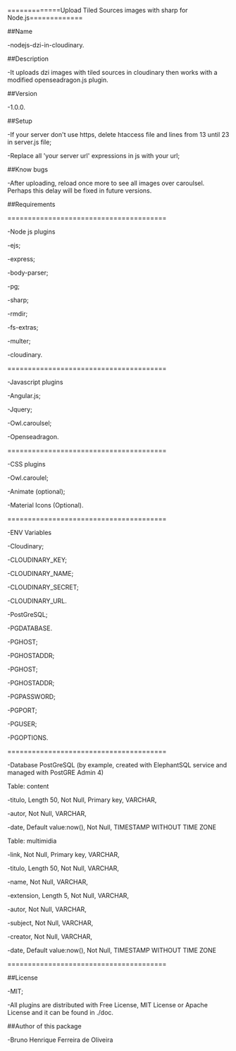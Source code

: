 =============Upload Tiled Sources images with sharp for Node.js=============

##Name

-nodejs-dzi-in-cloudinary.

##Description

-It uploads dzi images with tiled sources in cloudinary then works with a modified openseadragon.js plugin.

##Version

-1.0.0.

##Setup

-If your server don't use https, delete htaccess file and lines from 13 until 23 in server.js file;

-Replace all 'your server url' expressions in js with your url;

##Know bugs

-After uploading, reload once more to see all images over caroulsel. Perhaps this delay will be fixed in future versions.

##Requirements

=======================================

-Node js plugins

 -ejs;
 
 -express;
 
 -body-parser;
 
 -pg;
 
 -sharp;
 
 -rmdir;
 
 -fs-extras;
 
 -multer;
 
 -cloudinary.

=======================================

-Javascript plugins

 -Angular.js;
 
 -Jquery;
 
 -Owl.caroulsel;
 
 -Openseadragon.

=======================================

-CSS plugins

 -Owl.caroulel;
 
 -Animate (optional);
 
 -Material Icons (Optional).

=======================================

-ENV Variables

 -Cloudinary;
 
  -CLOUDINARY_KEY;
  
  -CLOUDINARY_NAME;
  
  -CLOUDINARY_SECRET;
  
  -CLOUDINARY_URL.
  
 -PostGreSQL;
 
  -PGDATABASE.
  
  -PGHOST;
  
  -PGHOSTADDR;
  
  -PGHOST;
  
  -PGHOSTADDR;
  
  -PGPASSWORD;
  
  -PGPORT;
  
  -PGUSER;
  
  -PGOPTIONS.

=======================================

-Database PostGreSQL (by example, created with ElephantSQL service and managed with PostGRE Admin 4)

Table: content

-titulo, Length 50, Not Null, Primary key, VARCHAR,

-autor, Not Null, VARCHAR,

-date, Default value:now(), Not Null, TIMESTAMP WITHOUT TIME ZONE

Table: multimidia

-link, Not Null, Primary key, VARCHAR,

-titulo, Length 50, Not Null, VARCHAR,

-name, Not Null, VARCHAR,

-extension, Length 5, Not Null, VARCHAR,

-autor, Not Null, VARCHAR,

-subject, Not Null, VARCHAR,

-creator, Not Null, VARCHAR,

-date, Default value:now(), Not Null, TIMESTAMP WITHOUT TIME ZONE

=======================================

##License

-MIT;

-All plugins are distributed with Free License, MIT License or Apache License and it can be found in ./doc.

##Author of this package

-Bruno Henrique Ferreira de Oliveira
